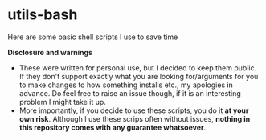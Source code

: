 # utils-bash
Here are some basic shell scripts I use to save time  

**Disclosure and warnings**  
- These were written for personal use, but I decided to keep them public. If they don't support exactly what you are looking for/arguments for you to make changes to how something installs etc., my apologies in advance.  Do feel free to raise an issue though, if it is an interesting problem I might take it up.  
- More importantly, if you decide to use these scripts, you do it **at your own risk**. Although I use these scrips often without issues, **nothing in this repository comes with any guarantee whatsoever**.  
